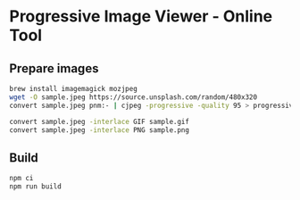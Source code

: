 # Progressive Image Viewer - Online Tool


## Prepare images

```sh
brew install imagemagick mozjpeg
wget -O sample.jpeg https://source.unsplash.com/random/480x320
convert sample.jpeg pnm:- | cjpeg -progressive -quality 95 > progressive.jpeg

convert sample.jpeg -interlace GIF sample.gif
convert sample.jpeg -interlace PNG sample.png

```

## Build 

```sh
npm ci
npm run build
```


